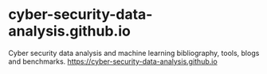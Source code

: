 # cyber-security-data-analysis.github.io
Cyber security data analysis and machine learning bibliography, tools, blogs and benchmarks. https://cyber-security-data-analysis.github.io
